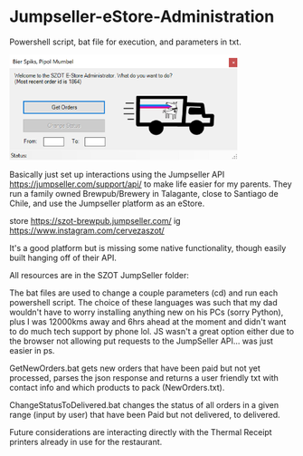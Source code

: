 # Jumpseller-eStore-Administration

Powershell script, bat file for execution, and parameters in txt.

<img src="SZOT-jumpsellerAPI.png" width="80%" height="80%">

Basically just set up interactions using the Jumpseller API https://jumpseller.com/support/api/ to make life easier for my parents.
They run a family owned Brewpub/Brewery in Talagante, close to Santiago de Chile, and use the Jumpseller platform as an eStore.

store https://szot-brewpub.jumpseller.com/ ig https://www.instagram.com/cervezaszot/

It's a good platform but is missing some native functionality, though easily built hanging off of their API. 


All resources are in the SZOT JumpSeller folder:

The bat files are used to change a couple parameters (cd) and run each powershell script. 
The choice of these languages was such that my dad wouldn't have to worry installing anything new on his PCs (sorry Python), plus I was 12000kms away and 6hrs ahead at the moment and didn't want to do much tech support by phone lol.
JS wasn't a great option either due to the browser not allowing put requests to the JumpSeller API... was just easier in ps.

GetNewOrders.bat gets new orders that have been paid but not yet processed, parses the json response and returns a user friendly txt with contact info and which products to pack (NewOrders.txt).

ChangeStatusToDelivered.bat changes the status of all orders in a given range (input by user) that have been Paid but not delivered, to delivered.

Future considerations are interacting directly with the Thermal Receipt printers already in use for the restaurant.
